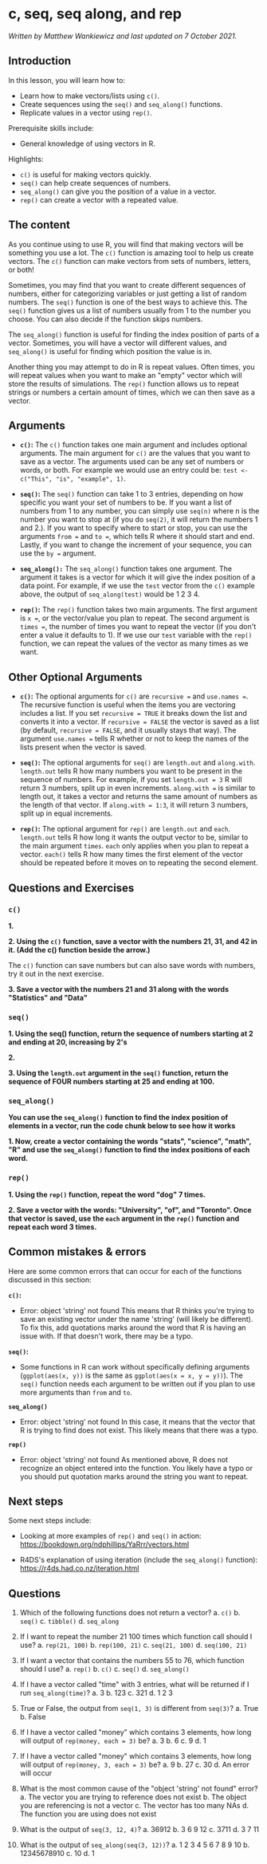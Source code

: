 


# c, seq, seq along, and rep

*Written by Matthew Wankiewicz and last updated on 7 October 2021.*

## Introduction

In this lesson, you will learn how to:

- Learn how to make vectors/lists using `c()`.
- Create sequences using the `seq()` and `seq_along()` functions.
- Replicate values in a vector using `rep()`.

Prerequisite skills include:

- General knowledge of using vectors in R.

Highlights:

- `c()` is useful for making vectors quickly.
- `seq()` can help create sequences of numbers.
- `seq_along()` can give you the position of a value in a vector.
- `rep()` can create a vector with a repeated value.

## The content

As you continue using to use R, you will find that making vectors will be something you use a lot. The `c()` function is amazing tool to help us create vectors. The `c()` function can make vectors from sets of numbers, letters, or both!

Sometimes, you may find that you want to create different sequences of numbers, either for categorizing variables or just getting a list of random numbers. The `seq()` function is one of the best ways to achieve this. The `seq()` function gives us a list of numbers usually from 1 to the number you choose. You can also decide if the function skips numbers.

The `seq_along()` function is useful for finding the index position of parts of a vector. Sometimes, you will have a vector will different values, and `seq_along()` is useful for finding which position the value is in.

Another thing you may attempt to do in R is repeat values. Often times, you will repeat values when you want to make an "empty" vector which will store the results of simulations. The `rep()` function allows us to repeat strings or numbers a certain amount of times, which we can then save as a vector.

## Arguments

- **`c()`:** The `c()` function takes one main argument and includes optional arguments. The main argument for `c()` are the values that you want to save as a vector. The arguments used can be any set of numbers or words, or both. For example we would use an entry could be: `test <- c("This", "is", "example", 1)`.

- **`seq()`:** The `seq()` function can take 1 to 3 entries, depending on how specific you want your set of numbers to be. If you want a list of numbers from 1 to any number, you can simply use `seq(n)` where n is the number you want to stop at (if you do `seq(2)`, it will return the numbers 1 and 2.). If you want to specify where to start or stop, you can use the arguments `from =` and `to =`, which tells R where it should start and end. Lastly, if you want to change the increment of your sequence, you can use the `by =` argument.

- **`seq_along():`** The `seq_along()` function takes one argument. The argument it takes is a vector for which it will give the index position of a data point. For example, if we use the `test` vector from the `c()` example above, the output of `seq_along(test)` would be 1 2 3 4.

- **`rep()`:** The `rep()` function takes two main arguments. The first argument is `x =`, or the vector/value you plan to repeat. The second argument is `times =`, the number of times you want to repeat the vector (if you don't enter a value it defaults to 1). If we use our `test` variable with the `rep()` function, we can repeat the values of the vector as many times as we want.

## Other Optional Arguments

- **`c()`:** The optional arguments for `c()` are `recursive =` and `use.names =`. The recursive function is useful when the items you are vectoring includes a list. If you set `recursive = TRUE` it breaks down the list and converts it into a vector. If `recursive = FALSE` the vector is saved as a list (by default, `recursive = FALSE`, and it usually stays that way). The argument `use.names =` tells R whether or not to keep the names of the lists present when the vector is saved.

- **`seq()`:** The optional arguments for `seq()` are `length.out` and `along.with`. `length.out` tells R how many numbers you want to be present in the sequence of numbers. For example, if you set `length.out = 3` R will return 3 numbers, split up in even increments. `along.with =` is similar to length out, it takes a vector and returns the same amount of numbers as the length of that vector. If `along.with = 1:3`, it will return 3 numbers, split up in equal increments.

- **`rep()`:** The optional argument for `rep()` are `length.out` and `each`. `length.out` tells R how long it wants the output vector to be, similar to the main argument `times`. `each` only applies when you plan to repeat a vector. `each()` tells R how many times the first element of the vector should be repeated before it moves on to repeating the second element.

## Questions and Exercises

### `c()`

**1.**

<!-- ```{r q1cFunction, echo=F} -->
<!-- question_checkbox( -->
<!--   "What does the c() function do? (Select all that apply)", -->
<!--   answer("Creates a vector", correct = TRUE), -->
<!--   answer("Plots a graph", message = "Incorrect"), -->
<!--   answer("Repeats a certain value", message = "Incorrect."), -->
<!--   answer("Returns a sequence of numbers", message = "Incorrect."), -->
<!--   allow_retry = T, -->
<!--   random_answer_order = T -->
<!-- ) -->
<!-- ``` -->

**2. Using the `c()` function, save a vector with the numbers 21, 31, and 42 in it. (Add the c() function beside the arrow.)**

<!-- ```{r q2cFunction, exercise = TRUE} -->
<!-- ## Enter code below -->

<!-- vector <-  -->
<!-- vector -->
<!-- ``` -->

<!-- ```{r q2cFunction-solution} -->

<!-- vector <- c(21, 31, 42) -->
<!-- vector -->
<!-- ``` -->

The `c()` function can save numbers but can also save words with numbers, try it out in the next exercise.

**3. Save a vector with the numbers 21 and 31 along with the words "Statistics" and "Data"**

<!-- ```{r q3cFunction, exercise = TRUE} -->
<!-- ## Enter code below -->

<!-- vector <-  -->
<!-- vector -->
<!-- ``` -->

<!-- ```{r q3cFunction-solution} -->

<!-- vector <- c(21, 31, "Statistics", "Data") -->
<!-- ``` -->

### `seq()`

**1. Using the seq() function, return the sequence of numbers starting at 2 and ending at 20, increasing by 2's**

<!-- ```{r q1seqFunc, exercise = TRUE} -->
<!-- ## Enter code below -->


<!-- ``` -->

<!-- ```{r q1seqFunc-solution} -->

<!-- seq(from = 2, to = 20, by = 2) -->
<!-- ``` -->

**2.**

<!-- ```{r q2seqFunc, echo=F} -->
<!-- question_checkbox( -->
<!--   "Which functions only returns a sequence of numbers? (Select all that apply.)", -->
<!--   answer("seq()", correct = TRUE), -->
<!--   answer("seq_along()", correct = TRUE), -->
<!--   answer("c()", message = "Incorrect."), -->
<!--   answer("rep()", message = "Although rep() does repeat values, it can repeat values that are not numbers."), -->
<!--   allow_retry = T, -->
<!--   random_answer_order = T -->
<!-- ) -->
<!-- ``` -->

**3. Using the `length.out` argument in the `seq()` function, return the sequence of FOUR numbers starting at 25 and ending at 100.**


<!-- ```{r q3seqFunc, exercise = TRUE} -->
<!-- ## Enter code below -->

<!-- ``` -->

<!-- ```{r q3seqFunc-solution} -->
<!-- seq(from = 25, to = 100, length.out = 4) -->
<!-- ``` -->


### `seq_along()`

**You can use the `seq_along()` function to find the index position of elements in a vector, run the code chunk below to see how it works**

<!-- ```{r seq-alongExample1, exercise = TRUE} -->
<!-- vector <- c("dog", "cat", "fish", "cow") -->
<!-- vector -->
<!-- seq_along(vector) -->
<!-- ``` -->


**1. Now, create a vector containing the words "stats", "science", "math", "R" and use the `seq_along()` function to find the index positions of each word.**

<!-- ```{r seq-alongExercise1, exercise = TRUE} -->
<!-- vector <- c("stats") -->
<!-- seq_along(vector) -->
<!-- ``` -->

<!-- ```{r seq-alongExercise1-solution} -->
<!-- vector <- c("stats", "science", "math", "R") -->
<!-- seq_along(vector) -->
<!-- ``` -->

### `rep()`

**1. Using the `rep()` function, repeat the word "dog" 7 times.**

<!-- ```{r q1repFunc, exercise = TRUE} -->
<!-- ## Enter code below -->


<!-- ``` -->

<!-- ```{r q1repFunc-solution} -->

<!-- rep(x = "dog", times = 7)  -->

<!-- ## OR -->

<!-- rep("dog", 7) -->
<!-- ``` -->

**2. Save a vector with the words: "University", "of", and "Toronto". Once that vector is saved, use the `each` argument in the `rep()` function and repeat each word 3 times.**


<!-- ```{r q2repFunc, exercise = TRUE} -->
<!-- ## Enter code below -->
<!-- vector <- c("College", "and", "school") -->

<!-- ``` -->

<!-- ```{r q2repFunc-solution} -->

<!-- vector <- c("University", "of", "Toronto") -->
<!-- rep(x = vector, each = 3) -->
<!-- ``` -->

## Common mistakes & errors

Here are some common errors that can occur for each of the functions discussed in this section:


**`c()`:**

- Error: object 'string' not found
This means that R thinks you're trying to save an existing vector under the name 'string' (will likely be different). To fix this, add quotations marks around the word that R is having an issue with. If that doesn't work, there may be a typo.

**`seq()`:**

- Some functions in R can work without specifically defining arguments (`ggplot(aes(x, y))` is the same as `ggplot(aes(x = x, y = y))`). The `seq()` function needs each argument to be written out if you plan to use more arguments than `from` and `to`.

**`seq_along()`**

- Error: object 'string' not found
In this case, it means that the vector that R is trying to find does not exist. This likely means that there was a typo.

**`rep()`**

- Error: object 'string' not found
As mentioned above, R does not recognize an object entered into the function. You likely have a typo or you should put quotation marks around the string you want to repeat.

## Next steps

Some next steps include:

- Looking at more examples of `rep()` and `seq()` in action: https://bookdown.org/ndphillips/YaRrr/vectors.html

- R4DS's explanation of using iteration (include the `seq_along()` function): https://r4ds.had.co.nz/iteration.html


## Questions

1. Which of the following functions does not return a vector?
  a. `c()`
  b. `seq()`
  c.  `tibble()`
  d. `seq_along`
  
2. If I want to repeat the number 21 100 times which function call should I use?
  a.  `rep(21, 100)`
  b. `rep(100, 21)`
  c. `seq(21, 100)`
  d. `seq(100, 21)`
  
3. If I want a vector that contains the numbers 55 to 76, which function should I use?
  a. `rep()`
  b. `c()`
  c.  `seq()`
  d. `seq_along()`
  
4. If I have a vector called "time" with 3 entries, what will be returned if I run `seq_along(time)`?
  a. 3
  b. 123
  c. 321
  d.  1 2 3
  
5. True or False, the output from `seq(1, 3)` is different from `seq(3)`?
  a. True
  b.  False

6. If I have a vector called "money" which contains 3 elements, how long will output of `rep(money, each = 3)` be?
  a. 3
  b. 6
  c.  9
  d. 1
  
7. If I have a vector called "money" which contains 3 elements, how long will output of `rep(money, 3, each = 3)` be?
  a. 9
  b.  27
  c. 30
  d. An error will occur
  
8. What is the most common cause of the "object 'string' not found" error?
  a.  The vector you are trying to reference does not exist
  b. The object you are referencing is not a vector
  c. The vector has too many NAs
  d. The function you are using does not exist
  
9. What is the output of `seq(3, 12, 4)`?
  a. 36912
  b. 3  6  9 12
  c. 3711
  d.  3  7 11

10. What is the output of `seq_along(seq(3, 12))`?
  a.  1  2  3  4  5  6  7  8  9 10
  b. 12345678910
  c. 10
  d. 1
















